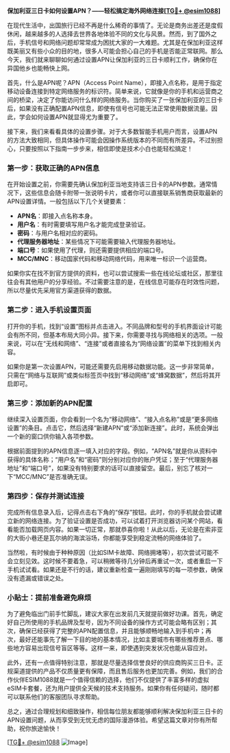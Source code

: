 **保加利亚三日卡如何设置APN？——轻松搞定海外网络连接[[TG💪+ @esim1088](https://t.me/s/esim1088)]**

在现代生活中，出国旅行已经不再是什么稀奇的事情了。无论是商务出差还是度假休闲，越来越多的人选择去世界各地体验不同的文化与风景。然而，到了国外之后，手机信号和网络问题却常常成为困扰大家的一大难题。尤其是在保加利亚这样既美丽又有些小众的目的地，很多人可能会担心自己的手机是否能正常联网。那么今天，我们就来聊聊如何通过设置APN让保加利亚的三日卡顺利工作，确保你在异国他乡也能畅快上网。

首先，什么是APN呢？APN（Access Point Name），即接入点名称，是用于指定移动设备连接到特定网络服务的标识符。简单来说，它就像是你的手机和运营商之间的桥梁，决定了你能访问什么样的网络服务。当你购买了一张保加利亚的三日卡后，如果没有正确配置APN信息，即使有信号也可能无法正常使用数据流量。因此，学会如何设置APN就显得尤为重要了。

接下来，我们来看看具体的设置步骤。对于大多数智能手机用户而言，设置APN的方法大致相同，但具体操作可能会因操作系统版本的不同而有所差异。不过别担心，只要按照以下指南一步步来，相信即使是技术小白也能轻松搞定！

### 第一步：获取正确的APN信息

在开始设置之前，你需要先确认保加利亚当地支持该三日卡的APN参数。通常情况下，这些信息会随卡附带一张说明卡片，或者你可以直接联系销售商获取最新的APN设置详情。一般包括以下几个关键要素：
- **APN名**：即接入点名称本身。
- **用户名**：有时需要填写用户名才能完成登录验证。
- **密码**：与用户名相对应的密码。
- **代理服务器地址**：某些情况下可能需要输入代理服务器地址。
- **端口号**：如果使用了代理，则还需要提供相应的端口号。
- **MCC/MNC**：移动国家代码和移动网络代码，用来唯一标识一个运营商。

如果你实在找不到官方提供的资料，也可以尝试搜索一些在线论坛或社区，那里往往会有其他用户的分享经验。不过需要注意的是，在线信息可能存在时效性问题，所以尽量优先采用官方渠道获得的数据。

### 第二步：进入手机设置页面

打开你的手机，找到“设置”图标并点击进入。不同品牌和型号的手机界面设计可能会有所不同，但基本布局大同小异。接下来，你需要寻找与网络相关的选项。一般来说，可以在“无线和网络”、“连接”或者直接名为“网络设置”的菜单下找到相关内容。

如果你是第一次设置APN，可能还需要先启用移动数据功能。这一步非常简单，只需在“网络与互联网”或类似标签页中找到“移动网络”或“蜂窝数据”，然后将其开启即可。

### 第三步：添加新的APN配置

继续深入设置页面，你会看到一个名为“移动网络”、“接入点名称”或是“更多网络设置”的条目。点击它，然后选择“新建APN”或“添加新连接”。此时，系统会弹出一个新的窗口供你输入各项参数。

根据前面提到的APN信息逐一填入对应的字段。例如，“APN名”就是你从资料中获得的具体名称；“用户名”和“密码”则分别对应你的账户凭证；至于“代理服务器地址”和“端口号”，如果没有特别要求的话可以直接留空。最后，别忘了核对一下“MCC/MNC”是否准确无误。

### 第四步：保存并测试连接

完成所有信息录入后，记得点击右下角的“保存”按钮。此时，你的手机就会尝试建立新的网络连接。为了验证设置是否成功，可以试着打开浏览器访问某个网站，看看能否加载网页内容。如果一切正常，那就恭喜你啦！从此以后，无论是在索非亚的大街小巷还是瓦尔纳的海滨浴场，你都能享受到稳定流畅的网络体验了。

当然啦，有时候由于种种原因（比如SIM卡故障、网络拥堵等），初次尝试可能不会立刻见效。这时候不要着急，可以稍微等待几分钟后再重试一次，或者重启一下手机试试看。如果还是不行的话，建议重新检查一遍刚刚填写的每一项参数，确保没有遗漏或错误之处。

### 小贴士：提前准备避免麻烦

为了避免临出门前手忙脚乱，建议大家在出发前几天就提前做好功课。首先，确定好自己所使用的手机品牌及型号，因为不同设备的操作方式可能会略有区别；其次，确保已经获得了完整的APN配置信息，并且能够顺畅地输入到手机中；再次，最好还能事先了解一下目的地的基本情况，比如主要城市有哪些推荐景点、哪些地方容易出现信号盲区等等。这样一来，即使遇到突发状况也能从容应对。

此外，还有一点值得特别注意，那就是尽量选择信誉良好的供应商购买三日卡。正规渠道提供的产品不仅质量更有保障，而且售后服务也更加完善。例如，我们的合作伙伴ESIM1088就是一个值得信赖的选择，他们不仅提供了丰富多样的虚拟eSIM卡套餐，还为用户提供全天候的技术支持服务。如果你有任何疑问，随时都可以联系他们的客服团队寻求帮助。

总之，通过合理规划和细致操作，相信每位朋友都能够顺利解决保加利亚三日卡的APN设置问题，从而享受到无忧无虑的国际漫游体验。希望这篇文章对你有所帮助，祝你旅途愉快！

[[TG💪+ @esim1088](https://t.me/s/esim1088) ![Image](https://i.postimg.cc/4NQfJmqS/Snipaste-2025-05-13-00-14-12.png)]